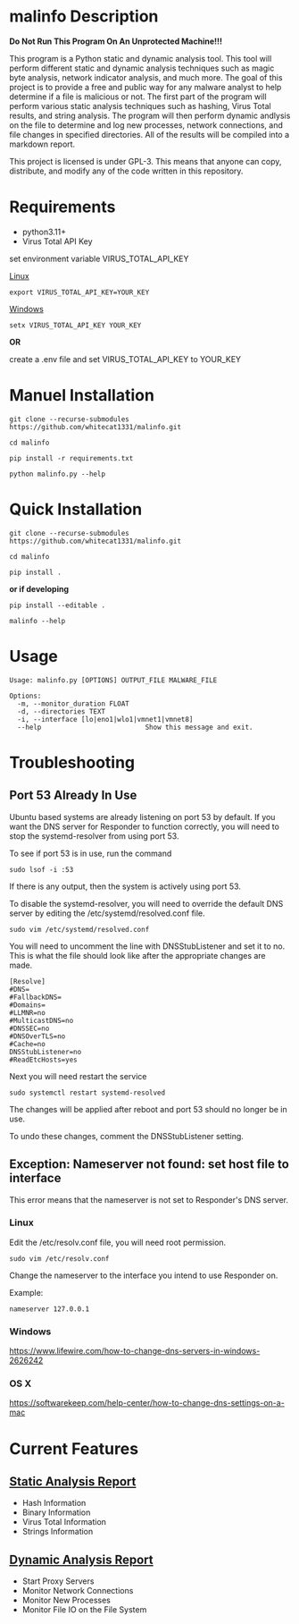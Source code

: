 # malinfo Description

<b> Do Not Run This Program On An Unprotected Machine!!! </b>

This program is a Python static and dynamic analysis tool. This tool will perform different static and dynamic analysis techniques such as 
magic byte analysis, network indicator analysis, and much more. The goal of this project is to provide a free and public way for any malware analyst to help determine if 
a file is malicious or not. The first part of the program will perform various static analysis techniques such as hashing, Virus Total results, and string analysis.
The program will then perform dynamic andlysis on the file to determine and log new processes, network connections, and file changes in specified directories. 
All of the results will be compiled into a markdown report. 

This project is licensed is under GPL-3. This means that anyone can copy, distribute, and modify any of the code written in this repository.

# Requirements
* python3.11+
* Virus Total API Key

set environment variable VIRUS_TOTAL_API_KEY

<u>Linux</u>
```
export VIRUS_TOTAL_API_KEY=YOUR_KEY
```

<u>Windows</u>
```
setx VIRUS_TOTAL_API_KEY YOUR_KEY
```

<b> OR </b>

create a .env file and set VIRUS_TOTAL_API_KEY to YOUR_KEY


# Manuel Installation

```
git clone --recurse-submodules https://github.com/whitecat1331/malinfo.git

cd malinfo

pip install -r requirements.txt

python malinfo.py --help
```

# Quick Installation

```
git clone --recurse-submodules https://github.com/whitecat1331/malinfo.git

cd malinfo

pip install .
```

<b>or if developing</b>

```
pip install --editable .

malinfo --help
```

# Usage

```
Usage: malinfo.py [OPTIONS] OUTPUT_FILE MALWARE_FILE

Options:
  -m, --monitor_duration FLOAT
  -d, --directories TEXT
  -i, --interface [lo|eno1|wlo1|vmnet1|vmnet8]
  --help                          Show this message and exit.
```

# Troubleshooting

## Port 53 Already In Use

Ubuntu based systems are already listening on port 53 by default. 
If you want the DNS server for Responder to function correctly, you will need 
to stop the systemd-resolver from using port 53.

To see if port 53 is in use, run the command
```
sudo lsof -i :53
```
If there is any output, then the system is actively using port 53.

To disable the systemd-resolver, you will need to override the default DNS server
by editing the /etc/systemd/resolved.conf file.

```
sudo vim /etc/systemd/resolved.conf
```

You will need to uncomment the line with DNSStubListener and set it to no.
This is what the file should look like after the appropriate changes are made.

```
[Resolve]
#DNS=
#FallbackDNS=
#Domains=
#LLMNR=no
#MulticastDNS=no
#DNSSEC=no
#DNSOverTLS=no
#Cache=no
DNSStubListener=no
#ReadEtcHosts=yes
```

Next you will need restart the service

```
sudo systemctl restart systemd-resolved
```

The changes will be applied after reboot and port 53 should no longer be in use.

To undo these changes, comment the DNSStubListener setting. 

## Exception: Nameserver not found: set host file to interface

This error means that the nameserver is not set to Responder's DNS server.

### Linux 

Edit the /etc/resolv.conf file, you will need root permission.

```
sudo vim /etc/resolv.conf
```

Change the nameserver to the interface you intend to use Responder on.

Example:
```
nameserver 127.0.0.1
```

### Windows 

https://www.lifewire.com/how-to-change-dns-servers-in-windows-2626242

### OS X
https://softwarekeep.com/help-center/how-to-change-dns-settings-on-a-mac

# Current Features

## <u>Static Analysis Report</u>
* Hash Information
* Binary Information
* Virus Total Information
* Strings Information

## <u>Dynamic Analysis Report</u>
* Start Proxy Servers
* Monitor Network Connections
* Monitor New Processes 
* Monitor File IO on the File System
